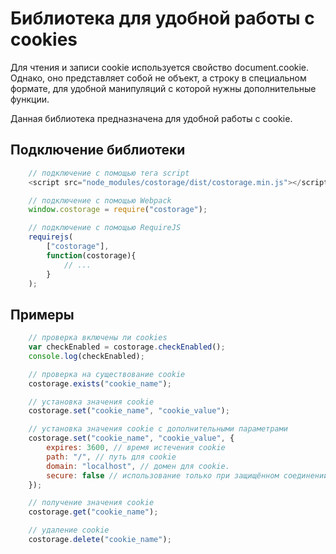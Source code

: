 # Библиотека для удобной работы с cookies

Для чтения и записи cookie используется свойство document.cookie.
Однако, оно представляет собой не объект, а строку в специальном формате,
для удобной манипуляций с которой нужны дополнительные функции.

Данная библиотека предназначена для удобной работы с cookie.

## Подключение библиотеки

```javascript
    // подключение с помощью тега script
    <script src="node_modules/costorage/dist/costorage.min.js"></script>
```

```javascript
    // подключение с помощью Webpack
    window.costorage = require("costorage");
```

```javascript
    // подключение с помощью RequireJS
    requirejs(
        ["costorage"],
        function(costorage){
            // ...
        }
    );
```

## Примеры

```javascript
    // проверка включены ли cookies
    var checkEnabled = costorage.checkEnabled();
    console.log(checkEnabled);
```

```javascript
    // проверка на существование cookie
    costorage.exists("cookie_name");
```

```javascript
    // установка значения cookie
    costorage.set("cookie_name", "cookie_value");

    // установка значения cookie с дополнительными параметрами
    costorage.set("cookie_name", "cookie_value", {
        expires: 3600, // время истечения cookie
        path: "/", // путь для cookie
        domain: "localhost", // домен для cookie.
        secure: false // использование только при защищённом соединении
    });
```

```javascript
    // получение значения cookie
    costorage.get("cookie_name");
```

```javascript
    // удаление cookie
    costorage.delete("cookie_name");
```